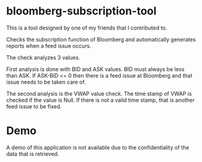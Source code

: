 # bloomberg-subscription-tool

This is a tool designed by one of my friends that I contributed to.

Checks the subscription function of Bloomberg and automatically generates reports when a feed issue occurs.

The check analyzes 3 values.

First analysis is done with BID and ASK values. BID must always be less than ASK. If ASK-BID <= 0 then there is a feed issue at Bloomberg and that issue needs to be taken care of.

The second analysis is the VWAP value check. The time stamp of VWAP is checked if the value is Null. If there is not a valid time stamp, that is another feed issue to be fixed.

# Demo

A demo of this application is not available due to the confidentiality of the data that is retrieved.
